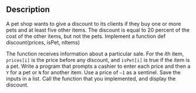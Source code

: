 ## Description
A pet shop wants to give a discount to its clients if they buy one or more pets and at least five other items. The discount is equal to 20 percent of the cost of the other items, but not the pets. Implement a function
def discount(prices, isPet, nItems)

The function receives information about a particular sale. For the *i*th item, `prices[i]` is the price before any discount, and `isPet[i]` is true if the item is a pet.
Write a program that prompts a cashier to enter each price and then a `Y` for a pet or `N` for another item. Use a price of `–1` as a sentinel. Save the inputs in a list. Call the function that you implemented, and display the discount.

